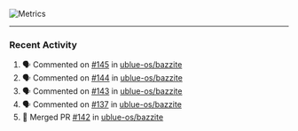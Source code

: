 ![Metrics](https://metrics.lecoq.io/KyleGospo?template=classic&base=header%2C%20activity%2C%20community%2C%20repositories%2C%20metadata&base.indepth=false&base.hireable=false&base.skip=false&config.timezone=America%2FLos_Angeles)

---
### Recent Activity
<!--START_SECTION:activity-->
1. 🗣 Commented on [#145](https://github.com/ublue-os/bazzite/issues/145#issuecomment-1678380936) in [ublue-os/bazzite](https://github.com/ublue-os/bazzite)
2. 🗣 Commented on [#144](https://github.com/ublue-os/bazzite/issues/144#issuecomment-1678028489) in [ublue-os/bazzite](https://github.com/ublue-os/bazzite)
3. 🗣 Commented on [#143](https://github.com/ublue-os/bazzite/pull/143#issuecomment-1677465807) in [ublue-os/bazzite](https://github.com/ublue-os/bazzite)
4. 🗣 Commented on [#137](https://github.com/ublue-os/bazzite/issues/137#issuecomment-1676793542) in [ublue-os/bazzite](https://github.com/ublue-os/bazzite)
5. 🎉 Merged PR [#142](https://github.com/ublue-os/bazzite/pull/142) in [ublue-os/bazzite](https://github.com/ublue-os/bazzite)
<!--END_SECTION:activity-->
